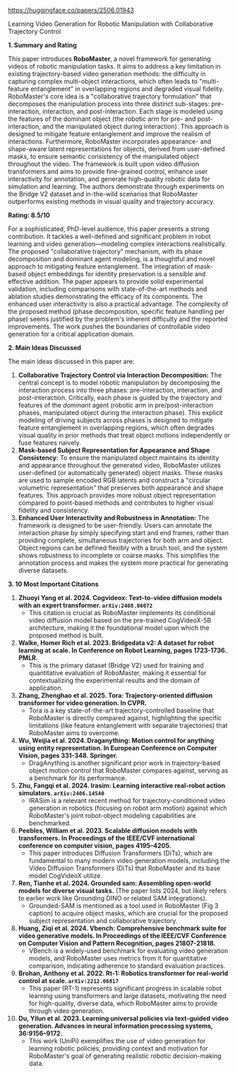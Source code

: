 https://huggingface.co/papers/2506.01943

Learning Video Generation for Robotic Manipulation with Collaborative Trajectory Control

**1. Summary and Rating**

This paper introduces **RoboMaster**, a novel framework for generating videos of robotic manipulation tasks. It aims to address a key limitation in existing trajectory-based video generation methods: the difficulty in capturing complex multi-object interactions, which often leads to "multi-feature entanglement" in overlapping regions and degraded visual fidelity. RoboMaster's core idea is a "collaborative trajectory formulation" that decomposes the manipulation process into three distinct sub-stages: pre-interaction, interaction, and post-interaction. Each stage is modeled using the features of the dominant object (the robotic arm for pre- and post-interaction, and the manipulated object during interaction). This approach is designed to mitigate feature entanglement and improve the realism of interactions. Furthermore, RoboMaster incorporates appearance- and shape-aware latent representations for objects, derived from user-defined masks, to ensure semantic consistency of the manipulated object throughout the video. The framework is built upon video diffusion transformers and aims to provide fine-grained control, enhance user interactivity for annotation, and generate high-quality robotic data for simulation and learning. The authors demonstrate through experiments on the Bridge V2 dataset and in-the-wild scenarios that RoboMaster outperforms existing methods in visual quality and trajectory accuracy.

**Rating: 8.5/10**

For a sophisticated, PhD-level audience, this paper presents a strong contribution. It tackles a well-defined and significant problem in robot learning and video generation—modeling complex interactions realistically. The proposed "collaborative trajectory" mechanism, with its phase decomposition and dominant agent modeling, is a thoughtful and novel approach to mitigating feature entanglement. The integration of mask-based object embeddings for identity preservation is a sensible and effective addition. The paper appears to provide solid experimental validation, including comparisons with state-of-the-art methods and ablation studies demonstrating the efficacy of its components. The enhanced user interactivity is also a practical advantage. The complexity of the proposed method (phase decomposition, specific feature handling per phase) seems justified by the problem's inherent difficulty and the reported improvements. The work pushes the boundaries of controllable video generation for a critical application domain.

**2. Main Ideas Discussed**

The main ideas discussed in this paper are:

1.  **Collaborative Trajectory Control via Interaction Decomposition:** The central concept is to model robotic manipulation by decomposing the interaction process into three phases: pre-interaction, interaction, and post-interaction. Critically, each phase is guided by the trajectory and features of the *dominant* agent (robotic arm in pre/post-interaction phases, manipulated object during the interaction phase). This explicit modeling of driving subjects across phases is designed to mitigate feature entanglement in overlapping regions, which often degrades visual quality in prior methods that treat object motions independently or fuse features naively.
2.  **Mask-based Subject Representation for Appearance and Shape Consistency:** To ensure the manipulated object maintains its identity and appearance throughout the generated video, RoboMaster utilizes user-defined (or automatically generated) object masks. These masks are used to sample encoded RGB latents and construct a "circular volumetric representation" that preserves both appearance and shape features. This approach provides more robust object representation compared to point-based methods and contributes to higher visual fidelity and consistency.
3.  **Enhanced User Interactivity and Robustness in Annotation:** The framework is designed to be user-friendly. Users can annotate the interaction phase by simply specifying start and end frames, rather than providing complete, simultaneous trajectories for both arm and object. Object regions can be defined flexibly with a brush tool, and the system shows robustness to incomplete or coarse masks. This simplifies the annotation process and makes the system more practical for generating diverse datasets.

**3. 10 Most Important Citations**

1.  **Zhuoyi Yang et al. 2024. Cogvideox: Text-to-video diffusion models with an expert transformer. `arXiv:2408.06072`**
    *   This citation is crucial as RoboMaster implements its conditional video diffusion model based on the pre-trained CogVideoX-5B architecture, making it the foundational model upon which the proposed method is built.
2.  **Walke, Homer Rich et al. 2023. Bridgedata v2: A dataset for robot learning at scale. In Conference on Robot Learning, pages 1723-1736. PMLR.**
    *   This is the primary dataset (Bridge V2) used for training and quantitative evaluation of RoboMaster, making it essential for contextualizing the experimental results and the domain of application.
3.  **Zhang, Zhenghao et al. 2025. Tora: Trajectory-oriented diffusion transformer for video generation. In CVPR.**
    *   Tora is a key state-of-the-art trajectory-controlled baseline that RoboMaster is directly compared against, highlighting the specific limitations (like feature entanglement with separate trajectories) that RoboMaster aims to overcome.
4.  **Wu, Weijia et al. 2024. Draganything: Motion control for anything using entity representation. In European Conference on Computer Vision, pages 331-348. Springer.**
    *   DragAnything is another significant prior work in trajectory-based object motion control that RoboMaster compares against, serving as a benchmark for its performance.
5.  **Zhu, Fangqi et al. 2024. Irasim: Learning interactive real-robot action simulators. `arXiv:2406.14540`**
    *   IRASim is a relevant recent method for trajectory-conditioned video generation in robotics (focusing on robot arm motion) against which RoboMaster's joint robot-object modeling capabilities are benchmarked.
6.  **Peebles, William et al. 2023. Scalable diffusion models with transformers. In Proceedings of the IEEE/CVF international conference on computer vision, pages 4195–4205.**
    *   This paper introduces Diffusion Transformers (DiTs), which are fundamental to many modern video generation models, including the Video Diffusion Transformers (DiTs) that RoboMaster and its base model CogVideoX utilize.
7.  **Ren, Tianhe et al. 2024. Grounded sam: Assembling open-world models for diverse visual tasks.** (The paper lists 2024, but likely refers to earlier work like Grounding DINO or related SAM integrations).
    *   Grounded-SAM is mentioned as a tool used in RoboMaster (Fig 3 caption) to acquire object masks, which are crucial for the proposed subject representation and collaborative trajectory.
8.  **Huang, Ziqi et al. 2024. Vbench: Comprehensive benchmark suite for video generative models. In Proceedings of the IEEE/CVF Conference on Computer Vision and Pattern Recognition, pages 21807-21818.**
    *   VBench is a widely-used benchmark for evaluating video generation models, and RoboMaster uses metrics from it for quantitative comparison, indicating adherence to standard evaluation practices.
9.  **Brohan, Anthony et al. 2022. Rt-1: Robotics transformer for real-world control at scale. `arXiv:2212.06817`**
    *   This paper (RT-1) represents significant progress in scalable robot learning using transformers and large datasets, motivating the need for high-quality, diverse data, which RoboMaster aims to provide through video generation.
10. **Du, Yilun et al. 2023. Learning universal policies via text-guided video generation. Advances in neural information processing systems, 36:9156–9172.**
    *   This work (UniPi) exemplifies the use of video generation for learning robotic policies, providing context and motivation for RoboMaster's goal of generating realistic robotic decision-making data.
